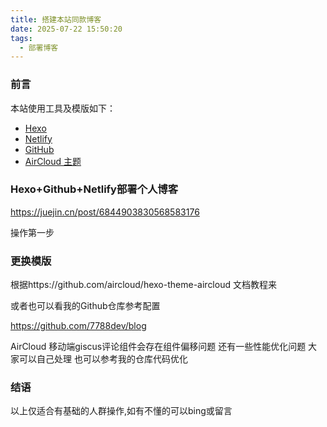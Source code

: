 ```yaml
---
title: 搭建本站同款博客
date: 2025-07-22 15:50:20
tags:
  - 部署博客
---
```


### 前言

本站使用工具及模版如下：

- [Hexo](https://hexo.io/)  
- [Netlify](https://www.netlify.com/)  
- [GitHub](https://github.com/)  
- [AirCloud 主题](https://github.com/aircloud/hexo-theme-aircloud)  

### Hexo+Github+Netlify部署个人博客

https://juejin.cn/post/6844903830568583176

操作第一步

### 更换模版

根据https://github.com/aircloud/hexo-theme-aircloud 文档教程来

或者也可以看我的Github仓库参考配置

https://github.com/7788dev/blog


AirCloud 移动端giscus评论组件会存在组件偏移问题
还有一些性能优化问题 大家可以自己处理
也可以参考我的仓库代码优化


### 结语

以上仅适合有基础的人群操作,如有不懂的可以bing或留言